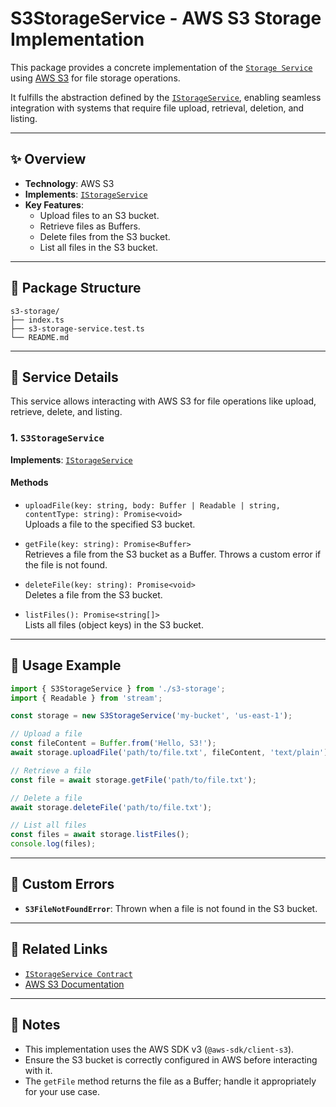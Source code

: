 # S3StorageService - AWS S3 Storage Implementation

This package provides a concrete implementation of the [`Storage Service`](../../contracts/README.md) using [AWS S3](https://aws.amazon.com/s3/) for file storage operations.

It fulfills the abstraction defined by the [`IStorageService`](../../contracts/README.md), enabling seamless integration with systems that require file upload, retrieval, deletion, and listing.

---

## ✨ Overview

- **Technology**: AWS S3
- **Implements**: [`IStorageService`](../../contracts/README.md)
- **Key Features**:
  - Upload files to an S3 bucket.
  - Retrieve files as Buffers.
  - Delete files from the S3 bucket.
  - List all files in the S3 bucket.

---

## 📁 Package Structure

```
s3-storage/
├── index.ts
├── s3-storage-service.test.ts
└── README.md
```

---

## 📘 Service Details

This service allows interacting with AWS S3 for file operations like upload, retrieve, delete, and listing.

### 1. `S3StorageService`

**Implements**: [`IStorageService`](../../contracts/README.md)

#### Methods

- `uploadFile(key: string, body: Buffer | Readable | string, contentType: string): Promise<void>`  
  Uploads a file to the specified S3 bucket.

- `getFile(key: string): Promise<Buffer>`  
  Retrieves a file from the S3 bucket as a Buffer. Throws a custom error if the file is not found.

- `deleteFile(key: string): Promise<void>`  
  Deletes a file from the S3 bucket.

- `listFiles(): Promise<string[]>`  
  Lists all files (object keys) in the S3 bucket.

---

## 🚀 Usage Example

```typescript
import { S3StorageService } from './s3-storage';
import { Readable } from 'stream';

const storage = new S3StorageService('my-bucket', 'us-east-1');

// Upload a file
const fileContent = Buffer.from('Hello, S3!');
await storage.uploadFile('path/to/file.txt', fileContent, 'text/plain');

// Retrieve a file
const file = await storage.getFile('path/to/file.txt');

// Delete a file
await storage.deleteFile('path/to/file.txt');

// List all files
const files = await storage.listFiles();
console.log(files);
```

---

## 📝 Custom Errors

- **`S3FileNotFoundError`**: Thrown when a file is not found in the S3 bucket.

---

## 📄 Related Links

- [`IStorageService Contract`](../../contracts/README.md)
- [AWS S3 Documentation](https://aws.amazon.com/s3/)

---

## 📢 Notes

- This implementation uses the AWS SDK v3 (`@aws-sdk/client-s3`).
- Ensure the S3 bucket is correctly configured in AWS before interacting with it.
- The `getFile` method returns the file as a Buffer; handle it appropriately for your use case.
